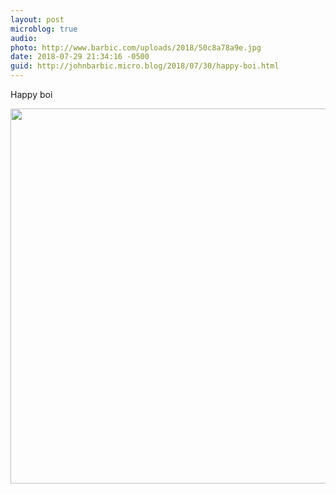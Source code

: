 ```yaml
---
layout: post
microblog: true
audio: 
photo: http://www.barbic.com/uploads/2018/50c8a78a9e.jpg
date: 2018-07-29 21:34:16 -0500
guid: http://johnbarbic.micro.blog/2018/07/30/happy-boi.html
---
```

Happy boi

<img src="http://www.barbic.com/uploads/2018/50c8a78a9e.jpg" width="600" height="600" />
